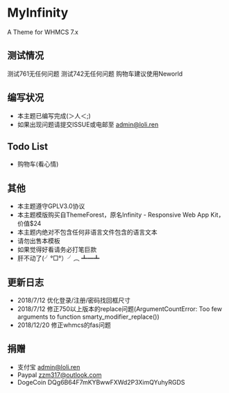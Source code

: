 # MyInfinity
A Theme for WHMCS 7.x

## 测试情况
测试761无任何问题
测试742无任何问题
购物车建议使用Neworld

## 编写状况
* 本主题已编写完成(＞人＜;)
* 如果出现问题请提交ISSUE或电邮至 admin@loli.ren

## Todo List
* 购物车(看心情)

## 其他
* 本主题遵守GPLV3.0协议
* 本主题模版购买自ThemeForest，原名Infinity - Responsive Web App Kit，价值$24
* 本主题内绝对不包含任何非语言文件包含的语言文本
* 请勿出售本模板
* 如果觉得好看请务必打笔巨款
* 肝不动了(╯°□°）╯︵ ┻━┻

## 更新日志
* 2018/7/12 优化登录/注册/密码找回框尺寸
* 2018/7/12 修正750以上版本的replace问题(ArgumentCountError: Too few arguments to function smarty_modifier_replace())
* 2018/12/20 修正whmcs的fas问题

## 捐赠
* 支付宝    admin@loli.ren
* Paypal   zzm317@outlook.com
* DogeCoin DQg6B64F7mKYBwwFXWd2P3XimQYuhyRGDS